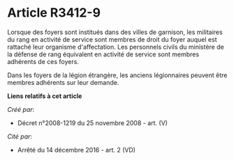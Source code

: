 # Article R3412-9

Lorsque des foyers sont institués dans des villes de garnison, les militaires du rang en activité de service sont membres de
droit du foyer auquel est rattaché leur organisme d'affectation. Les personnels civils du ministère de la défense de rang
équivalent en activité de service sont membres adhérents de ces foyers.

Dans les foyers de la légion étrangère, les anciens légionnaires peuvent être membres adhérents sur leur demande.

**Liens relatifs à cet article**

_Créé par_:

  - Décret n°2008-1219 du 25 novembre 2008 - art. (V)

_Cité par_:

  - Arrêté du 14 décembre 2016 - art. 2 (VD)
